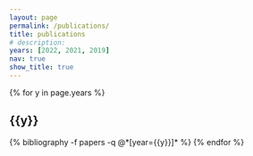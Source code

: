 ```yaml
---
layout: page
permalink: /publications/
title: publications
# description:
years: [2022, 2021, 2019]
nav: true
show_title: true
---
```


<div class="publications">

{% for y in page.years %}
  <h2 class="year">{{y}}</h2>
  {% bibliography -f papers -q @*[year={{y}}]* %}
{% endfor %}

</div>
